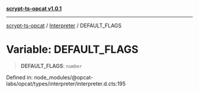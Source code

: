 [**scrypt-ts-opcat v1.0.1**](../../../README.md)

***

[scrypt-ts-opcat](../../../README.md) / [Interpreter](../README.md) / DEFAULT\_FLAGS

# Variable: DEFAULT\_FLAGS

> **DEFAULT\_FLAGS**: `number`

Defined in: node\_modules/@opcat-labs/opcat/types/interpreter/interpreter.d.cts:195
